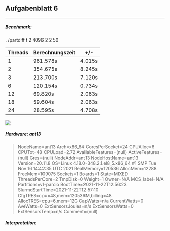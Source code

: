 ## Aufgabenblatt 6
---
##### Benchmark: 
. /partdiff t 2 4096 2 2 50

| Threads | Berechnungszeit | +/-    |
| ------- | --------------- | ------ |
| 1       | 961.578s        | 4.015s |
| 2       | 354.675s        | 8.245s |
| 3       | 213.700s        | 7.120s |
| 6       | 120.154s        | 0.734s |
| 12      | 69.820s         | 2.063s |
| 18      | 59.604s         | 2.063s |
| 24      | 28.595s         | 4.708s |

![](https://i.imgur.com/gofg7K3.png)

##### Hardware: ant13
>NodeName=ant13 Arch=x86_64 CoresPerSocket=24
   CPUAlloc=6 CPUTot=48 CPULoad=2.72
   AvailableFeatures=(null)
   ActiveFeatures=(null)
   Gres=(null)
   NodeAddr=ant13 NodeHostName=ant13 Version=20.11.8
   OS=Linux 4.18.0-348.2.1.el8_5.x86_64 #1 SMP Tue Nov 16 14:42:35 UTC 2021
   RealMemory=120536 AllocMem=12288 FreeMem=109075 Sockets=1 Boards=1
   State=MIXED ThreadsPerCore=2 TmpDisk=0 Weight=1 Owner=N/A MCS_label=N/A
   Partitions=vl-parcio
   BootTime=2021-11-22T12:56:23 SlurmdStartTime=2021-11-22T12:57:10
   CfgTRES=cpu=48,mem=120536M,billing=48
   AllocTRES=cpu=6,mem=12G
   CapWatts=n/a
   CurrentWatts=0 AveWatts=0
   ExtSensorsJoules=n/s ExtSensorsWatts=0 ExtSensorsTemp=n/s
   Comment=(null)
   
   ##### Interpretation:
